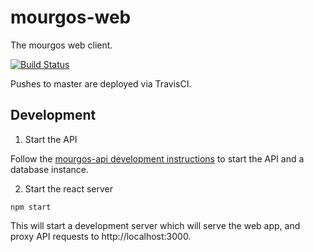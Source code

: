 # mourgos-web
The mourgos web client.

[![Build Status](https://travis-ci.org/MourgosTeam/mourgos-web.svg?branch=master)](https://travis-ci.org/MourgosTeam/mourgos-web)

Pushes to master are deployed via TravisCI.

## Development

1. Start the API

Follow the [mourgos-api development instructions](https://github.com/MourgosTeam/mourgos-api) to start the API and a database instance.

2. Start the react server

```
npm start
```

This will start a development server which will serve the web app, and proxy API requests to http://localhost:3000.
